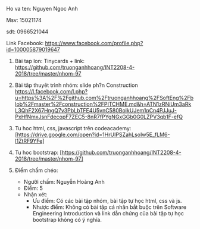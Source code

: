 Ho va ten: Nguyen Ngoc Anh

Msv: 15021174

sdt: 0966521044

Link Facebook: https://www.facebook.com/profile.php?id=100005879019647

1. Bài tap lon: Tinycards + link: https://github.com/truonganhhoang/INT2208-4-2018/tree/master/nhom-97

2. Bài tâp thuyêt trình nhóm: slide ph?n Construction https://l.facebook.com/l.php?u=https%3A%2F%2Fgithub.com%2Ftruonganhhoang%2FSoftEng%2Fblob%2Fmaster%2Fconstruction%2FPITCHME.md&h=ATN1zRNiUm3aRkL3QhF2X67HngQ7v3PbLbTFE4U5vnC580BoIkUJem1pCn4PJJuJ-PxHfNmxJsnFdecopF7ZEC5-8nR7fPYgNGxGGb0G0LZPV3qb1F-efQ

3. Tu hoc html, css, javascript trên codeacademy: [https://drive.google.com/open?id=1HrUIPSZahLsoIw5E_fLM6-l1ZtRF9YFe]

4. Tu hoc bootstrap: [https://github.com/truonganhhoang/INT2208-4-2018/tree/master/nhom-97]

5. Điểm chấm chéo: 
	+ Người chấm: Nguyễn Hoàng Anh
	+ Điểm: 5
	+ Nhận xét: 
		* Ưu điểm: Có các bài tập nhóm, bài tập tự học html, css và js.
		* Nhược điểm: Không có bài tập cá nhân bắt buộc trên Software Engineering Introduction và link dẫn chứng của bài tập tự học bootstrap không có ý nghĩa.
